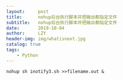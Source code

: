 ```yaml
---
layout:     post
title:      nohup后台执行脚本并把输出都指定文件
subtitle:   nohup后台执行脚本并把输出都指定文件
date:       2019-10-04
author:     LZY
header-img: img/whatisnext.jpg
catalog: true
tags:
    - Python
---
```


```
nohup sh inotify3.sh >>filename.out & 
```